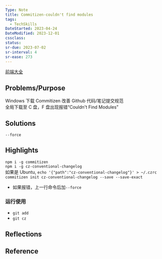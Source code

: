 ```yaml
---
Type: Note
title: Commitizen-couldn't find modules
tags:
  - TechSkills
DateStarted: 2023-04-24
DateModified: 2023-12-01
cssclass:
status:
sr-due: 2023-07-02
sr-interval: 4
sr-ease: 273
---
```


[前端大全](前端大全)

## Problems/Purpose

Windows 下载 Commitizen 改善 Github 代码/笔记提交规范  
全局下载至 C 盘，F 盘出现报错“Couldn't Find Modules”

## Solutions

`--force`

## Highlights

`npm i -g commitizen`  
`npm i -g cz-conventional-changelog`  
如果是 Ubuntu, `echo '{"path":"cz-conventional-changelog"}' > ~/.czrc`  
`commitizen init cz-conventional-changelog --save --save-exact`

- 如果报错，上一行命令后加`--force`

### 运行使用

- `git add`
- `git cz`

## Reflections

## Reference
